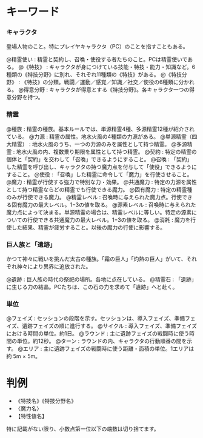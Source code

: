 # キーワード

### キャラクタ

登場人物のこと。特にプレイヤキャラクタ（PC）のことを指すこともある。

@精霊使い : 精霊と契約し、召喚・使役する者たちのこと。PCは精霊使いである。
@《特技》 : キャラクタが身につけている技能・特技・能力・知識など。6種類の《特技分野》に別れ、それぞれ11種類の《特技》がある。
@《特技分野》 : 《特技》の分類。戦闘／運動／感覚／知識／社交／使役の6種類に分かれる。
@得意分野 : キャラクタが得意とする《特技分野》。各キャラクタ一つの得意分野を持つ。



### 精霊

@種族 : 精霊の種族。基本ルールでは、単源精霊4種、多源精霊12種が紹介されている。
@力源 : 精霊の属性。地水火風の4種類の力源がある。
@単源精霊（四大精霊） : 地水火風のうち、一つの力源のみを属性として持つ精霊。
@多源精霊 : 地水火風の内、複数乗り期限を属性として持つ精霊。
@契約 : 特定の精霊の個体と「契約」を交わして「召喚」できるようにすること。
@召喚 : 「契約」した精霊を呼び出し、キャラクタの持つ魔力点を付与して「使役」できるようにすること。
@使役 : 「召喚」した精霊に命令して「魔力」を行使させること。
@魔力 : 精霊が行使する強力で特別な力・効果。
@共通魔力 : 特定の力源を属性として持つ精霊ならどの精霊でも行使できる魔力。
@固有魔力 : 特定の精霊種のみが行使できる魔力。
@精霊レベル : 召喚時に与えられた魔力点。行使できる固有魔力の最大レベル。1−3の値を取る。
@源素レベル : 召喚時に与えられた魔力点によって決まる。単源精霊の場合は、精霊レベルに等しい。特定の源素についての行使できる共通魔力の最大レベル。1−3の値を取る。
@消耗 : 魔力を行使した結果、精霊が疲労すること。以後の魔力の行使に影響する。

### 巨人族と「遺跡」

かつて神々に戦いを挑んだ太古の種族。「霜の巨人」「灼熱の巨人」がいて、それぞれ神々により異界に追放された。

@遺跡 : 巨人族の時代の祭祀の場所。各地に点在している。
@精霊石 : 「遺跡」に生じる力の結晶。PCたちは、この石の力を求めて「遺跡」へと赴く。


### 単位

@フェイズ : セッションの段階を示す。セッションは、導入フェイズ、準備フェイズ、遺跡フェイズの順に進行する。
@サイクル : 導入フェイズ、準備フェイズにおける時間の単位。約1日。
@ラウンド : 主に遺跡フェイズの戦闘時に使う時間の単位。約12秒。
@ターン : ラウンドの内、キャラクタの行動順番の間を示す。
@エリア : 主に遺跡フェイズの戦闘時に使う距離・面積の単位。1エリアは約 5m × 5m。


# 判例

* 《特技名》《特技分野名》
* 〈魔力名〉
* 【特性値名】

特に記載がない限り、小数点第一位以下の端数は切り捨てます。

